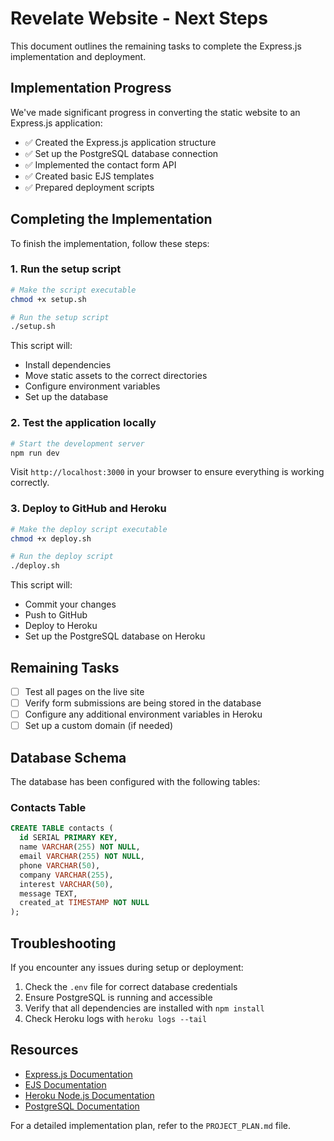 # Revelate Website - Next Steps

This document outlines the remaining tasks to complete the Express.js implementation and deployment.

## Implementation Progress

We've made significant progress in converting the static website to an Express.js application:

- ✅ Created the Express.js application structure
- ✅ Set up the PostgreSQL database connection
- ✅ Implemented the contact form API
- ✅ Created basic EJS templates
- ✅ Prepared deployment scripts

## Completing the Implementation

To finish the implementation, follow these steps:

### 1. Run the setup script

```bash
# Make the script executable
chmod +x setup.sh

# Run the setup script
./setup.sh
```

This script will:
- Install dependencies
- Move static assets to the correct directories
- Configure environment variables
- Set up the database

### 2. Test the application locally

```bash
# Start the development server
npm run dev
```

Visit `http://localhost:3000` in your browser to ensure everything is working correctly.

### 3. Deploy to GitHub and Heroku

```bash
# Make the deploy script executable
chmod +x deploy.sh

# Run the deploy script
./deploy.sh
```

This script will:
- Commit your changes
- Push to GitHub
- Deploy to Heroku
- Set up the PostgreSQL database on Heroku

## Remaining Tasks

- [ ] Test all pages on the live site
- [ ] Verify form submissions are being stored in the database
- [ ] Configure any additional environment variables in Heroku
- [ ] Set up a custom domain (if needed)

## Database Schema

The database has been configured with the following tables:

### Contacts Table

```sql
CREATE TABLE contacts (
  id SERIAL PRIMARY KEY,
  name VARCHAR(255) NOT NULL,
  email VARCHAR(255) NOT NULL,
  phone VARCHAR(50),
  company VARCHAR(255),
  interest VARCHAR(50),
  message TEXT,
  created_at TIMESTAMP NOT NULL
);
```

## Troubleshooting

If you encounter any issues during setup or deployment:

1. Check the `.env` file for correct database credentials
2. Ensure PostgreSQL is running and accessible
3. Verify that all dependencies are installed with `npm install`
4. Check Heroku logs with `heroku logs --tail`

## Resources

- [Express.js Documentation](https://expressjs.com/)
- [EJS Documentation](https://ejs.co/)
- [Heroku Node.js Documentation](https://devcenter.heroku.com/categories/nodejs-support)
- [PostgreSQL Documentation](https://www.postgresql.org/docs/)

For a detailed implementation plan, refer to the `PROJECT_PLAN.md` file.
